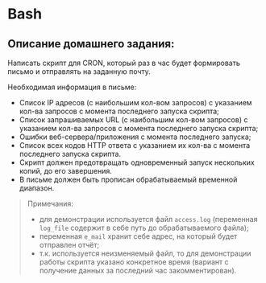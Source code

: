 # Bash
## Описание домашнего задания:

Написать скрипт для CRON, который раз в час будет формировать письмо и отправлять на заданную почту.

Необходимая информация в письме:
- Список IP адресов (с наибольшим кол-вом запросов) с указанием кол-ва запросов c момента последнего запуска скрипта;
- Список запрашиваемых URL (с наибольшим кол-вом запросов) с указанием кол-ва запросов c момента последнего запуска скрипта;
- Ошибки веб-сервера/приложения c момента последнего запуска;
- Список всех кодов HTTP ответа с указанием их кол-ва с момента последнего запуска скрипта.
- Скрипт должен предотвращать одновременный запуск нескольких копий, до его завершения.
- В письме должен быть прописан обрабатываемый временной диапазон.

> Примечания:
>- для демонстрации используется файл `access.log` (переменная `log_file` содержит в себе путь до обрабатываемого файла);
>- переменная `e_mail` хранит себе адрес, на который будет отправлен отчёт;
>- т.к. используется неизменяемый файл, то для демонстрации работы скрипта указано конкретное время (вариант с получение данных за последний час закомментирован).
